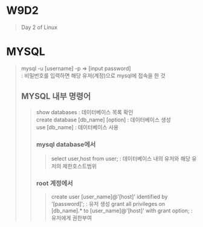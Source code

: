 # W9D2
> Day 2 of Linux

# MYSQL
> mysql -u [username] -p => [input password] <br>
> : 비밀번호를 입력하면 해당 유저(계정)으로 mysql에 접속을 한 것 <br>
> ## MYSQL 내부 명령어
> > show databases : 데이터베이스 목록 확인 <br>
> > create database [db_name] [option] : 데이터베이스 생성 <br>
> > use [db_name] : 데이터베이스 사용 <br>
> > ### mysql database에서
> > > select user,host from user; : 데이터베이스 내의 유저와 해당 유저의 제한호스트범위
> > ### root 계정에서
> > > create user [user_name]@'[host]' identified by '[password]'; : 유저 생성
> > > grant all privileges on [db_name].* to [user_name]@'[host]' with grant option; : 유저에게 권한부여
